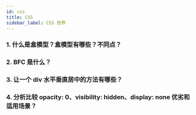 ```yaml
---
id: css
title: CSS
sidebar_label: CSS 世界
---
```


### 1. 什么是盒模型？盒模型有哪些？不同点？

### 2. BFC 是什么？

### 3. 让一个 div 水平垂直居中的方法有哪些？

### 4. 分析比较 opacity: 0、visibility: hidden、display: none 优劣和适用场景？
